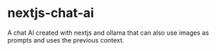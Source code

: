 # nextjs-chat-ai
A chat AI created with nextjs and ollama that can also use images as prompts and uses the previous context.
